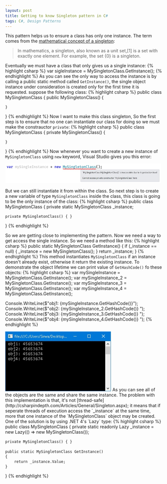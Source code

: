```yaml
---
layout: post
title: Getting to know Singleton pattern in C#
tags: C#, Design Patterns
---
```


This pattern helps us to ensure a class has only one instance. The term comes from the [mathematical concept of a singleton](https://en.wikipedia.org/wiki/Singleton_(mathematics)):  

> In mathematics, a singleton, also known as a unit set,[1] is a set with exactly one element. For example, the set {0} is a singleton.

Eventually we must have a class that only gives us a single instance:
{% highlight csharp %}
var sigleInstance = MySingletonClass.GetInstance();
{% endhighlight %}
As you can see the only way to access the instance is by calling a public static method called `GetInstance()`, the single object instance under consideration is created only for the first time it is requested. suppose the following class:
{% highlight csharp %}
public class MySingletonClass
{
    public MySingletonClass()
    {
	
    }
}
{% endhighlight %}
Now I want to make this class singleton, So the first step is to ensure that no one can instantiate our class for doing so we must make the constrauctor `private`:
{% highlight csharp %}
public class MySingletonClass
{
    private MySingletonClass()
    {
	
    }
}
{% endhighlight %}
Now whenever you want to create a new instance of `MySingletonClass` using `new` keyword, Visual Studio gives you this error:

<img src="/public/img/singleton_error.jpg" width="500">

But we can still instantiate it from within the class. So next step is to create a new variable of type `MySingletonClass` inside the class, this class is going to be the only instance of the class:
{% highlight csharp %}
public class MySingletonClass
{
	private static MySingletonClass _instance;

	private MySingletonClass() { }
}
{% endhighlight %}

So we are getting close to implementing the pattern. Now we need a way to get access the single instance. So we need a method like this:
{% highlight csharp %}
public static MySingletonClass GetInstance()
{
	if (_instance == null)
	{
		_instance = new MySingletonClass();
	}
	return _instance;
}
{% endhighlight %}
This method instantiates `MySingletonClass` if an instance doesn't already exist, otherwise it return the existing instance. To demonstrate the object lifetime we can print value of `GetHashCode()` fo these objects:
{% highlight csharp %}
var mySingleInstance   = MySingletonClass.GetInstance();
var mySingleInstance_2 = MySingletonClass.GetInstance();
var mySingleInstance_3 = MySingletonClass.GetInstance();
var mySingleInstance_4 = MySingletonClass.GetInstance();

Console.WriteLine($"obj1: {mySingleInstance.GetHashCode()}");
Console.WriteLine($"obj2: {mySingleInstance_2.GetHashCode()} ");
Console.WriteLine($"obj3: {mySingleInstance_3.GetHashCode()} ");
Console.WriteLine($"obj4: {mySingleInstance_4.GetHashCode()} ");
{% endhighlight %}

<img src="/public/img/singleton_GetHashCode.jpg">
As you can see all of the objects are the same and share the same instance. The problem with this implementation is that, it's not [thread-safe](http://csharpindepth.com/Articles/General/Singleton.aspx); it means that if seperate threads of execution access the `_instance` at the same time, more that one instance of the `MySingletonClass` object may be created. One of the solution is by using .NET 4's `Lazy<T>` type:
{% highlight csharp %}
public class MySingletonClass
{
	private static readonly Lazy<MySingletonClass> _instance = 
		new Lazy<MySingletonClass>(() => new MySingletonClass());

	private MySingletonClass() { }

	public static MySingletonClass GetInstance()
	{
		return _instance.Value;
	}
} 
{% endhighlight %} 